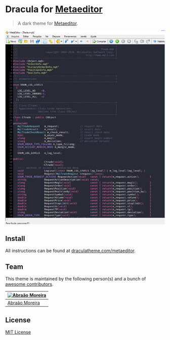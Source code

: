 # Dracula for [Metaeditor](https://www.metatrader5.com/pt/automated-trading/metaeditor)

> A dark theme for [Metaeditor](https://www.metatrader5.com/pt/automated-trading/metaeditor).

![Screenshot](./screenshot.png)

## Install

All instructions can be found at [draculatheme.com/metaeditor](https://draculatheme.com/metaeditor).

## Team

This theme is maintained by the following person(s) and a bunch of [awesome contributors](https://github.com/dracula/template/graphs/contributors).

[![Abraão Moreira](https://github.com/AbraaoM.png?size=100)](https://github.com/AbraaoM) |
--- |
[Abraão Moreira](https://github.com/AbraaoM) |

## License

[MIT License](./LICENSE)